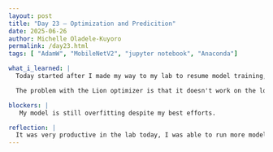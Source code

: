 ```yaml
---
layout: post
title: "Day 23 – Optimization and Predicition"
date: 2025-06-26
author: Michelle Oladele-Kuyoro
permalink: /day23.html
tags: [ "AdamW", "MobileNetV2", "jupyter notebook", "Anaconda"]

what_i_learned: |
  Today started after I made my way to my lab to resume model training, as is the goal for this week. I tried rerunning the original code base to see if there was going to be a difference compared to the changes I made, but there wasn't. The accuracy of the model stands at 50%, but I was able to run a diffrent one that gave me 53%, which is a very very small improvement. I will also try to run another on the google colab gpu to see if there will be a diffrence using the Lion optimizer. 

  The problem with the Lion optimizer is that it doesn't work on the local run so I might have to do it on google colab, but there's a limit to the gpu so I ill have to run on a small number of epochs, but hopefully it will yield better results. I will try this tommorow. I was also able to start drafting what would be on my powerpoint for the mid summer symposium now in july.

blockers: |
   My model is still overfitting despite my best efforts.

reflection: |
  It was very productive in the lab today, I was able to run more models, I am currently running one with 60 epochs. I tried going back to the original codebase to see if there was something that I was missing and why my model keeps overfitting, but alas I couldn't really see any issues. I will ask my mentor to look over it to tell me if I have made a wrong turn somewhere. I look forward to the progress I will make tommorow.
---
```

